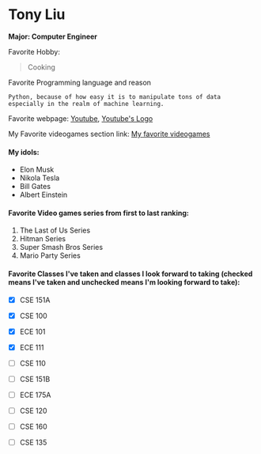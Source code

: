 # Tony Liu
**Major: Computer Engineer**

Favorite Hobby:
>Cooking

Favorite Programming language and reason
```
Python, because of how easy it is to manipulate tons of data especially in the realm of machine learning.
```

Favorite webpage: [Youtube](https://www.youtube.com), [Youtube's Logo](./Youtube%20Logo.jpg)

My Favorite videogames section link:
[My favorite videogames](https://github.com/tsl001/CSE-110-Lab-Week-1/blob/fav-programming-language/index.md#favorite-video-games-series-from-first-to-last-ranking)

#### My idols:
- Elon Musk
- Nikola Tesla
- Bill Gates
- Albert Einstein

#### Favorite Video games series from first to last ranking:
1. The Last of Us Series
2. Hitman Series
3. Super Smash Bros Series
4. Mario Party Series

#### Favorite Classes I've taken and classes I look forward to taking (checked means I've taken and unchecked means I'm looking forward to take):

- [x] CSE 151A
- [x] CSE 100
- [x] ECE 101
- [x] ECE 111
- [ ] CSE 110
- [ ] CSE 151B
- [ ] ECE 175A
- [ ] CSE 120
- [ ] CSE 160
- [ ] CSE 135






